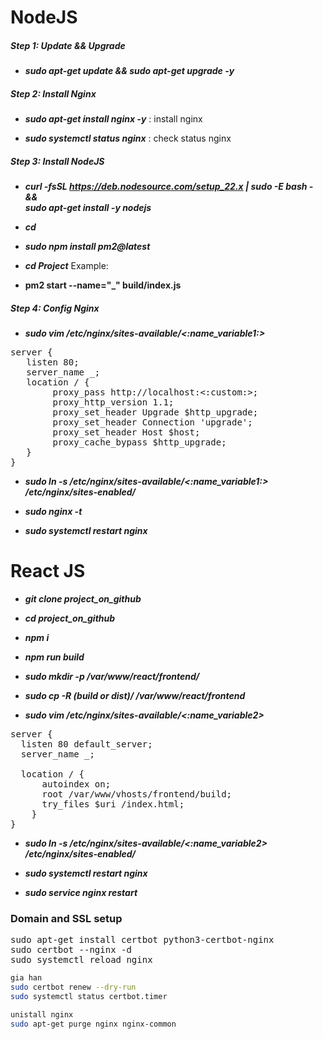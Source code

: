 # NodeJS

##### Step 1: Update && Upgrade

-   **_sudo apt-get update && sudo apt-get upgrade -y_**

##### Step 2: Install Nginx

-   **_sudo apt-get install nginx -y_** : install nginx

-   **_sudo systemctl status nginx_** : check status nginx

##### Step 3: Install NodeJS

-   **_curl -fsSL https://deb.nodesource.com/setup_22.x | sudo -E bash - &&\
     sudo apt-get install -y nodejs_**

-   **_cd_**

-   **_sudo npm install pm2@latest_**
-   **_cd Project_**
    Example:
-   **pm2 start --name="\_" build/index.js**

##### Step 4: Config Nginx

-   **_sudo vim /etc/nginx/sites-available/<:name_variable1:>_**
<pre>
server {
   listen 80; 
   server_name _;
   location / {
        proxy_pass http://localhost:<:custom:>;
        proxy_http_version 1.1;
        proxy_set_header Upgrade $http_upgrade;
        proxy_set_header Connection 'upgrade';
        proxy_set_header Host $host;
        proxy_cache_bypass $http_upgrade;
   }
}
</pre>

-   **_sudo ln -s /etc/nginx/sites-available/<:name_variable1:> /etc/nginx/sites-enabled/_**

-   **_sudo nginx -t_**

-   **_sudo systemctl restart nginx_**

# React JS

-   **_git clone project_on_github_**

-   **_cd project_on_github_**

-   **_npm i_**

-   **_npm run build_**

-   **_sudo mkdir -p /var/www/react/frontend/_**

-   **_sudo cp -R (build or dist)/ /var/www/react/frontend_**

-   **_sudo vim /etc/nginx/sites-available/<:name_variable2>_**

<pre>
server {
  listen 80 default_server;
  server_name _;

  location / {
      autoindex on;
      root /var/www/vhosts/frontend/build;
      try_files $uri /index.html;
    }
}
</pre>

-   **_sudo ln -s /etc/nginx/sites-available/<:name_variable2> /etc/nginx/sites-enabled/_**

-   **_sudo systemctl restart nginx_**
-   **_sudo service nginx restart_**

### Domain and SSL setup

<pre>
sudo apt-get install certbot python3-certbot-nginx
sudo certbot --nginx -d <domain-name>
sudo systemctl reload nginx
</pre>

```bash
gia han
sudo certbot renew --dry-run
sudo systemctl status certbot.timer

unistall nginx
sudo apt-get purge nginx nginx-common
```
